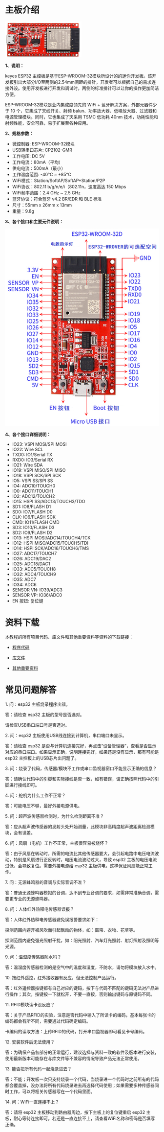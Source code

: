 # 主板介绍

![](./media/074ca02db99706884ece5ca5c9adece4.png)

**1、说明：**

keyes ESP32 主控板是基于ESP-WROOM-32模块所设计的的迷你开发板。该开发板引出大部分I/O至两侧的2.54mm间距的排针，开发者可以根据自己的需求连接外设。使用开发板进行开发和调试时，两侧的标准排针可以让你的操作更加简洁方便。

ESP-WROOM-32模块是业内集成度领先的 WiFi + 蓝牙解决方案，外部元器件少于 10 个，它集成了天线开关、射频 balun、功率放大器、低噪放大器、过滤器和电源管理模块。同时，它也集成了天采用 TSMC 低功耗 40nm 技术，功耗性能和射频性能，安全可靠，易于扩展至各种应用。

**2、规格参数：**

- 微控制器: ESP-WROOM-32模块
- USB转串口芯片: CP2102-GMR
- 工作电压:	DC 5V
- 工作电流：80mA（平均）
- 供电电流：500mA（最小）
- 工作温度范围: -40°C ~ +85°C 
- WiFi模式：Station/SoftAP/SoftAP+Station/P2P
- WiFi协议：802.11 b/g/n/e/i（802.11n，速度高达 150 Mbps
- WiFi频率范围：2.4 GHz ~ 2.5 GHz
- 蓝牙协议：符合蓝牙 v4.2 BR/EDR 和 BLE 标准
- 尺寸：55mm x 26mm x 13mm
- 重量：9.8g

**3、各个接口和主要元件说明：**

![](./media/ec36a4b63483949c59cd8a3a30ee0cdd.png)

**4、各个接口详细说明：**

- IO23: VSPI MOSI/SPI MOSI
- IO22: Wire SCL
- TXD0: IO1/Serial TX
- RXD0: IO3/Serial RX
- IO21: Wire SDA
- IO19: VSPI MISO/SPI MISO
- IO18: VSPI SCK/SPI SCK
- IO5: VSPI SS/SPI SS
- IO4: ADC10/TOUCH0
- IO0: ADC11/TOUCH1
- IO2: ADC12/TOUCH2
- IO15: HSPI SS/ADC13/TOUCH3/TDO
- SD1: IO8/FLASH D1
- SD0: IO7/FLASH D0
- CLK: IO6/FLASH SCK
- CMD: IO11/FLASH CMD
- SD3: IO10/FLASH D3
- SD2: IO9/FLASH D2
- IO13: HSPI MOSI/ADC14/TOUCH4/TCK
- IO12: HSPI MISO/ADC15/TOUCH5/TDI
- IO14: HSPI SCK/ADC16/TOUCH6/TMS
- IO27: ADC17/TOUCH7
- IO26: ADC19/DAC2
- IO25: ADC18/DAC1
- IO33: ADC5/TOUCH8
- IO32: ADC4/TOUCH9
- IO35: ADC7
- IO34: ADC6
- SENSOR VN: IO39/ADC3
- SENSOR VP: IO36/ADC0
- EN 按钮: 复位键

# 资料下载

本教程的所有项目代码、库文件和其他重要资料等资料的下载链接：

- [程序代码](程序代码.zip)

- [库文件](库文件.zip)

- [其他重要资料](其他重要资料.zip)


# 常见问题解答

1\. 问：esp32 主板烧录程序出错。

答：请检查 esp32 主板的型号是否选对。

请检查USB串口端口号是否选对。

2\. 问：esp32 主板使用USB线连接到计算机，串口端口未显示。

答：请检查 esp32 是否与计算机连接完好，再点击“设备管理器”，查看是否显示对应的串口端口。如果显示正确，说明连接完好，如果还是没有显示，那有可能是 esp32 主控板上的USB芯片出问题了。

3\. 问：烧录了代码，传感器/模块不工作或串口监视器窗口不能显示正确的信息？

答：请确认代码中的引脚和实际接线是否一致，如有错误，请正确按照代码中的引脚进行接线即可。

4\. 问：舵机为什么工作不正常？

答：可能电压不够，最好外接电源供电。

5\. 问：超声波传感器检测时，为什么检测距离不准？

答：应从超声波传感器的发射头处开始测量，此模块非高精度超声波距离检测模块，会有误差。

6\. 问：风扇（电机）工作不正常，主板很容易被烧坏？

答：由于风扇在转动时，所需的电流比其他传感器要大，会引起电路中电压电流波动，特别是风扇进行正反转时，电压电流波动过大，导致 esp32 主板的电压电流过低，会导致复位。需要外接电源给 esp32 主板供电，这样保证风扇能正常工作。

7\. 问：无源蜂鸣器的音调与实际音调不准？

答：普通无源蜂鸣器模拟的音调，达不到专业音调的要求，如需非常准确音调，需要更专业的无源蜂鸣器。

8\. 问：人体红外热释电传感器误报？

答：人体红外热释电传感器避免误报警要求如下：

探测范围内避开被风吹而引起飘动的物体，如：窗帘、衣物、花草等。

探测范围内避免强光照射干扰，如：阳光照射、汽车灯光照射、射灯照射及照明等光源。

9\. 问：温湿度传感器防水吗？

答：温湿度传感器检测的是空气中的温度和湿度，不防水，请勿将模块放入水中。

10\. 按红外遥控，红外接收器有反应，但无法控制产品运行。

答：红外遥控器按键都有自己对应的键码，按下与代码不匹配的键码无法对产品进行操作；其次，按键按一下就松开，不要一直按，否则输出键码与原键码不同。

11\. RFID模块读卡没反应？

答：关于产品RFID的实验，注意是否代码中输入了所读卡的编码，基本每张卡的编码都会有所不同，需要通过代码确定编码。

卡编码的读取方法：上传RFID的代码，打开串口监视器即可看见卡号编码。

12\. 安装软件后无法使用？

答：为确保产品各部分的正常运行，建议选择与资料一致的软件及版本进行安装，使用最新版本可能存在与库文件等不兼容的情况导致产品无法正常使用。

13\. 能否把所有代码一起烧录进去？

答：不能；开发板一次只支持烧录一个代码，当烧录进一个代码时之前所有的代码都会覆盖掉，没办法将所有代码烧录进去再选择代码使用；如果需要多种传感器同时工作，可以将相关传感器写在一个代码里面。

14\. 问：WiFi一直连接不上？

答：请将 esp32 主板移动到路由器周边，按下主板上的复位键重启 esp32 主板，耐心等待连接即可。若还是一直连接不上，请查看WiFi名称和密码是否填写正确。




